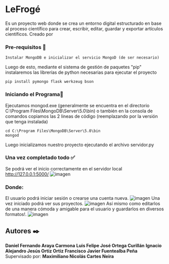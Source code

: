 # LeFrogé
Es un proyecto web donde se crea un entorno digital estructurado en base al proceso científico para crear, escribir, editar, guardar y exportar artículos científicos. Creado por 
### Pre-requisitos 🔧
```
Instalar MongoDB e inicializar el servicio MongoD (de ser necesario)
```
Luego de esto, mediante el sistema de gestión de paquetes "pip" instalaremos las librerías de python necesarias para ejecutar el proyecto
```
pip install pymongo flask werkzeug bson
```
### Iniciando el Programa📖
Ejecutamos mongod.exe (generalmente se encuentra en el directorio C:\Program Files\MongoDB\Server\5.0\bin) o también en la consola de comandos copiamos las 2 lineas de código (reemplazando por la versión que tenga instalada)
```
cd C:\Program Files\MongoDB\Server\5.0\bin
mongod
```
Luego inicializamos nuestro proyecto ejecutando el archivo servidor.py 
### Una vez completado todo ✅
Se podrá ver el inicio correctamente en el servidor local http://127.0.0.1:5000/
![imagen](https://user-images.githubusercontent.com/44407924/147611389-9f0958a2-7a2d-45b2-a737-546adec27694.png)
### Donde:
El usuario podrá iniciar sesión o crearse una cuenta nueva.
![imagen](https://user-images.githubusercontent.com/44407924/147611531-f5413169-1d43-4277-8874-ff082e61246b.png)
Una vez iniciado podrá ver sus proyectos.
![imagen](https://user-images.githubusercontent.com/44407924/147611807-7b6c147a-7b94-4fa2-b009-c3e1e606efbe.png)
Así mismo como editarlos de una manera cómoda y amigable para el usuario y guardarlos en diversos formatos!.
![imagen](https://user-images.githubusercontent.com/44407924/147611894-89037b08-a88d-4394-a855-1067cdf0f626.png)
## Autores ✒️
**Daniel Fernando Araya Carmona**
**Luis Felipe José Ortega Curillán**
**Ignacio Alejandro Jesús Ortiz Ortiz**
**Francisco Javier Fuentealba Peña**
Supervisado por: 
**Maximiliano Nicolás Cartes Neira**

